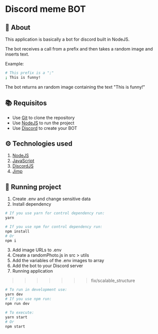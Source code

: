 # Discord meme BOT

## 📃 About
This application is basically a bot for discord built in NodeJS.

The bot receives a call from a prefix and then takes a random image and inserts text.

Example:
```bash
# This prefix is a ";"
; This is funny!

```
The bot returns an random image containing the text "This is funny!"

## 📚 Requisitos
* Use [Git](https://github.com/) to clone the repository
* Use [NodeJS](https://nodejs.org/en/) to run the project
* Use [Discord](https://discord.com/developers/applications) to create your BOT


## ⚙️ Technologies used
1. [NodeJS](https://nodejs.org/en/)
2. [JavaScript](https://developer.mozilla.org/pt-BR/docs/Web/JavaScript)
3. [DiscordJS](https://discord.js.org/#/)
4. [Jimp](https://www.npmjs.com/package/jimp)

## 🚀 Running project
1. Create .env and change sensitive data
2. Install dependency
```bash
# If you use yarn for control dependency run:
yarn

# If you use npm for control dependency run:
npm install
# Or
npm i
```
3. Add image URLs to .env
4. Create a randomPhoto.js in src > utils
5. Add the variables of the .env images to array
6. Add the bot to your Discord server
7. Running application
>>>>>>> fix/scalable_structure
```bash
# To run in development use:
yarn dev
# If you use npm run:
npm run dev

# To execute:
yarn start
# Or
npm start
```
